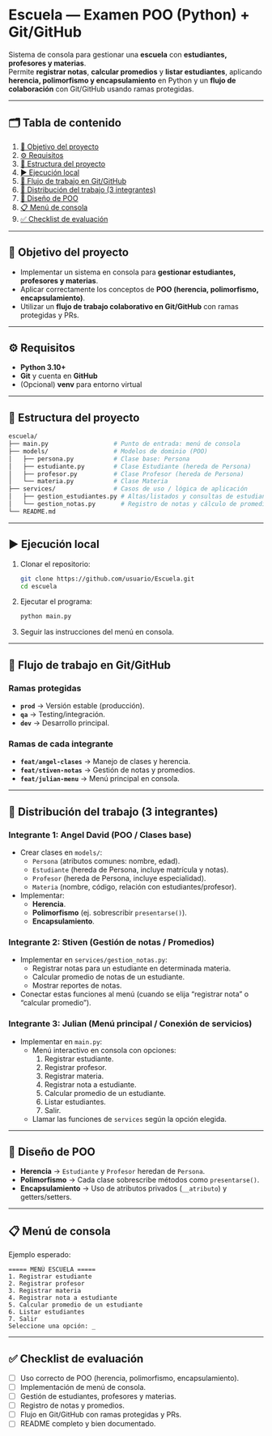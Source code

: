 # Escuela — Examen POO (Python) + Git/GitHub

Sistema de consola para gestionar una **escuela** con **estudiantes, profesores y materias**.  
Permite **registrar notas**, **calcular promedios** y **listar estudiantes**, aplicando **herencia, polimorfismo y encapsulamiento** en Python y un **flujo de colaboración** con Git/GitHub usando ramas protegidas.

---

## 🗂 Tabla de contenido

1. [🎯 Objetivo del proyecto](#-objetivo-del-proyecto)  
2. [⚙️ Requisitos](#️-requisitos)  
3. [📂 Estructura del proyecto](#-estructura-del-proyecto)  
4. [▶️ Ejecución local](#️-ejecución-local)  
5. [🔀 Flujo de trabajo en Git/GitHub](#-flujo-de-trabajo-en-gitgithub)  
6. [👥 Distribución del trabajo (3 integrantes)](#-distribución-del-trabajo-3-integrantes)  
7. [🧩 Diseño de POO](#-diseño-de-poo)  
8. [📋 Menú de consola](#-menú-de-consola)  
9. [✅ Checklist de evaluación](#-checklist-de-evaluación)  

---

## 🎯 Objetivo del proyecto

- Implementar un sistema en consola para **gestionar estudiantes, profesores y materias**.  
- Aplicar correctamente los conceptos de **POO (herencia, polimorfismo, encapsulamiento)**.  
- Utilizar un **flujo de trabajo colaborativo en Git/GitHub** con ramas protegidas y PRs.  

---

## ⚙️ Requisitos

- **Python 3.10+**  
- **Git** y cuenta en **GitHub**  
- (Opcional) **venv** para entorno virtual  

---

## 📂 Estructura del proyecto

```bash
escuela/
├── main.py                  # Punto de entrada: menú de consola
├── models/                  # Modelos de dominio (POO)
│   ├── persona.py           # Clase base: Persona
│   ├── estudiante.py        # Clase Estudiante (hereda de Persona)
│   ├── profesor.py          # Clase Profesor (hereda de Persona)
│   └── materia.py           # Clase Materia
├── services/                # Casos de uso / lógica de aplicación
│   ├── gestion_estudiantes.py # Altas/listados y consultas de estudiantes
│   └── gestion_notas.py       # Registro de notas y cálculo de promedios
└── README.md
```

---

## ▶️ Ejecución local

1. Clonar el repositorio:
   ```bash
   git clone https://github.com/usuario/Escuela.git
   cd escuela
   ```

2. Ejecutar el programa:
   ```bash
   python main.py
   ```

3. Seguir las instrucciones del menú en consola.

---

## 🔀 Flujo de trabajo en Git/GitHub

### Ramas protegidas
- **`prod`** → Versión estable (producción).  
- **`qa`** → Testing/integración.  
- **`dev`** → Desarrollo principal.  

### Ramas de cada integrante
- **`feat/angel-clases`** → Manejo de clases y herencia.  
- **`feat/stiven-notas`** → Gestión de notas y promedios.  
- **`feat/julian-menu`** → Menú principal en consola.  

---

## 👥 Distribución del trabajo (3 integrantes)

### Integrante 1: Angel David (POO / Clases base)
- Crear clases en `models/`:
  - `Persona` (atributos comunes: nombre, edad).
  - `Estudiante` (hereda de Persona, incluye matrícula y notas).
  - `Profesor` (hereda de Persona, incluye especialidad).
  - `Materia` (nombre, código, relación con estudiantes/profesor).
- Implementar:
  - **Herencia**.
  - **Polimorfismo** (ej. sobrescribir `presentarse()`).
  - **Encapsulamiento**.

### Integrante 2: Stiven (Gestión de notas / Promedios)
- Implementar en `services/gestion_notas.py`:
  - Registrar notas para un estudiante en determinada materia.
  - Calcular promedio de notas de un estudiante.
  - Mostrar reportes de notas.
- Conectar estas funciones al menú (cuando se elija “registrar nota” o “calcular promedio”).

### Integrante 3: Julian (Menú principal / Conexión de servicios)
- Implementar en `main.py`:
  - Menú interactivo en consola con opciones:
    1. Registrar estudiante.
    2. Registrar profesor.
    3. Registrar materia.
    4. Registrar nota a estudiante.
    5. Calcular promedio de un estudiante.
    6. Listar estudiantes.
    7. Salir.
  - Llamar las funciones de `services` según la opción elegida.

---

## 🧩 Diseño de POO

- **Herencia** → `Estudiante` y `Profesor` heredan de `Persona`.  
- **Polimorfismo** → Cada clase sobrescribe métodos como `presentarse()`.  
- **Encapsulamiento** → Uso de atributos privados (`__atributo`) y getters/setters.  

---

## 📋 Menú de consola

Ejemplo esperado:

```text
===== MENÚ ESCUELA =====
1. Registrar estudiante
2. Registrar profesor
3. Registrar materia
4. Registrar nota a estudiante
5. Calcular promedio de un estudiante
6. Listar estudiantes
7. Salir
Seleccione una opción: _
```

---

## ✅ Checklist de evaluación

- [ ] Uso correcto de POO (herencia, polimorfismo, encapsulamiento).  
- [ ] Implementación de menú de consola.  
- [ ] Gestión de estudiantes, profesores y materias.  
- [ ] Registro de notas y promedios.  
- [ ] Flujo en Git/GitHub con ramas protegidas y PRs.  
- [ ] README completo y bien documentado.  
